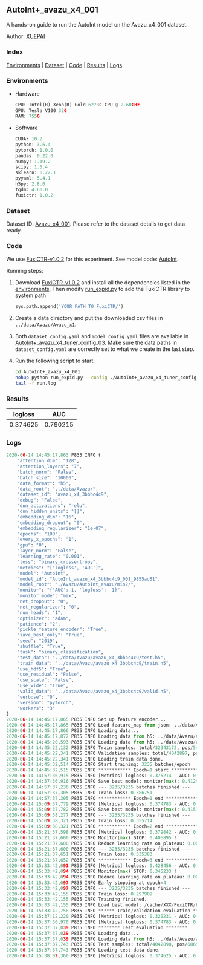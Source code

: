 ## AutoInt+_avazu_x4_001

A hands-on guide to run the AutoInt model on the Avazu_x4_001 dataset.

Author: [XUEPAI](https://github.com/xue-pai)

### Index
[Environments](#Environments) | [Dataset](#Dataset) | [Code](#Code) | [Results](#Results) | [Logs](#Logs)

### Environments
+ Hardware

  ```python
  CPU: Intel(R) Xeon(R) Gold 6278C CPU @ 2.60GHz
  GPU: Tesla V100 32G
  RAM: 755G

  ```

+ Software

  ```python
  CUDA: 10.2
  python: 3.6.4
  pytorch: 1.0.0
  pandas: 0.22.0
  numpy: 1.19.2
  scipy: 1.5.4
  sklearn: 0.22.1
  pyyaml: 5.4.1
  h5py: 2.8.0
  tqdm: 4.60.0
  fuxictr: 1.0.2
  ```

### Dataset
Dataset ID: [Avazu_x4_001](https://github.com/openbenchmark/BARS/blob/master/ctr_prediction/datasets/Avazu/README.md#Avazu_x4_001). Please refer to the dataset details to get data ready.

### Code

We use [FuxiCTR-v1.0.2](fuxictr_url) for this experiment. See model code: [AutoInt](https://github.com/xue-pai/FuxiCTR/blob/v1.0.2/fuxictr/pytorch/models/AutoInt.py).

Running steps:

1. Download [FuxiCTR-v1.0.2](fuxictr_url) and install all the dependencies listed in the [environments](#environments). Then modify [run_expid.py](./run_expid.py#L5) to add the FuxiCTR library to system path
    
    ```python
    sys.path.append('YOUR_PATH_TO_FuxiCTR/')
    ```

2. Create a data directory and put the downloaded csv files in `../data/Avazu/Avazu_x1`.

3. Both `dataset_config.yaml` and `model_config.yaml` files are available in [AutoInt+_avazu_x4_tuner_config_03](./AutoInt+_avazu_x4_tuner_config_03). Make sure the data paths in `dataset_config.yaml` are correctly set to what we create in the last step.

4. Run the following script to start.

    ```bash
    cd AutoInt+_avazu_x4_001
    nohup python run_expid.py --config ./AutoInt+_avazu_x4_tuner_config_03 --expid AutoInt_avazu_x4_001_eec3dc28 --gpu 0 > run.log &
    tail -f run.log
    ```

### Results

| logloss | AUC  |
|:--------------------:|:--------------------:|
| 0.374625 | 0.790215  |


### Logs
```python
2020-06-14 14:45:17,863 P835 INFO {
    "attention_dim": "128",
    "attention_layers": "7",
    "batch_norm": "False",
    "batch_size": "10000",
    "data_format": "h5",
    "data_root": "../data/Avazu/",
    "dataset_id": "avazu_x4_3bbbc4c9",
    "debug": "False",
    "dnn_activations": "relu",
    "dnn_hidden_units": "[]",
    "embedding_dim": "16",
    "embedding_dropout": "0",
    "embedding_regularizer": "1e-07",
    "epochs": "100",
    "every_x_epochs": "1",
    "gpu": "0",
    "layer_norm": "False",
    "learning_rate": "0.001",
    "loss": "binary_crossentropy",
    "metrics": "['logloss', 'AUC']",
    "model": "AutoInt",
    "model_id": "AutoInt_avazu_x4_3bbbc4c9_001_9855ad51",
    "model_root": "./Avazu/AutoInt_avazu/min2/",
    "monitor": "{'AUC': 1, 'logloss': -1}",
    "monitor_mode": "max",
    "net_dropout": "0",
    "net_regularizer": "0",
    "num_heads": "1",
    "optimizer": "adam",
    "patience": "2",
    "pickle_feature_encoder": "True",
    "save_best_only": "True",
    "seed": "2019",
    "shuffle": "True",
    "task": "binary_classification",
    "test_data": "../data/Avazu/avazu_x4_3bbbc4c9/test.h5",
    "train_data": "../data/Avazu/avazu_x4_3bbbc4c9/train.h5",
    "use_hdf5": "True",
    "use_residual": "False",
    "use_scale": "False",
    "use_wide": "True",
    "valid_data": "../data/Avazu/avazu_x4_3bbbc4c9/valid.h5",
    "verbose": "0",
    "version": "pytorch",
    "workers": "3"
}
2020-06-14 14:45:17,865 P835 INFO Set up feature encoder...
2020-06-14 14:45:17,865 P835 INFO Load feature_map from json: ../data/Avazu/avazu_x4_3bbbc4c9/feature_map.json
2020-06-14 14:45:17,866 P835 INFO Loading data...
2020-06-14 14:45:17,872 P835 INFO Loading data from h5: ../data/Avazu/avazu_x4_3bbbc4c9/train.h5
2020-06-14 14:45:20,593 P835 INFO Loading data from h5: ../data/Avazu/avazu_x4_3bbbc4c9/valid.h5
2020-06-14 14:45:22,132 P835 INFO Train samples: total/32343172, pos/5492052, neg/26851120, ratio/16.98%
2020-06-14 14:45:22,341 P835 INFO Validation samples: total/4042897, pos/686507, neg/3356390, ratio/16.98%
2020-06-14 14:45:22,341 P835 INFO Loading train data done.
2020-06-14 14:45:32,514 P835 INFO Start training: 3235 batches/epoch
2020-06-14 14:45:32,515 P835 INFO ************ Epoch=1 start ************
2020-06-14 14:57:36,915 P835 INFO [Metrics] logloss: 0.375214 - AUC: 0.787696
2020-06-14 14:57:36,916 P835 INFO Save best model: monitor(max): 0.412482
2020-06-14 14:57:37,236 P835 INFO --- 3235/3235 batches finished ---
2020-06-14 14:57:37,305 P835 INFO Train loss: 0.386751
2020-06-14 14:57:37,305 P835 INFO ************ Epoch=1 end ************
2020-06-14 15:09:37,779 P835 INFO [Metrics] logloss: 0.374783 - AUC: 0.789925
2020-06-14 15:09:37,782 P835 INFO Save best model: monitor(max): 0.415142
2020-06-14 15:09:38,277 P835 INFO --- 3235/3235 batches finished ---
2020-06-14 15:09:38,321 P835 INFO Train loss: 0.355714
2020-06-14 15:09:38,321 P835 INFO ************ Epoch=2 end ************
2020-06-14 15:21:37,598 P835 INFO [Metrics] logloss: 0.379842 - AUC: 0.786737
2020-06-14 15:21:37,600 P835 INFO Monitor(max) STOP: 0.406895 !
2020-06-14 15:21:37,600 P835 INFO Reduce learning rate on plateau: 0.000100
2020-06-14 15:21:37,600 P835 INFO --- 3235/3235 batches finished ---
2020-06-14 15:21:37,651 P835 INFO Train loss: 0.335383
2020-06-14 15:21:37,652 P835 INFO ************ Epoch=3 end ************
2020-06-14 15:33:42,091 P835 INFO [Metrics] logloss: 0.428456 - AUC: 0.773690
2020-06-14 15:33:42,094 P835 INFO Monitor(max) STOP: 0.345233 !
2020-06-14 15:33:42,094 P835 INFO Reduce learning rate on plateau: 0.000010
2020-06-14 15:33:42,097 P835 INFO Early stopping at epoch=4
2020-06-14 15:33:42,097 P835 INFO --- 3235/3235 batches finished ---
2020-06-14 15:33:42,155 P835 INFO Train loss: 0.297909
2020-06-14 15:33:42,155 P835 INFO Training finished.
2020-06-14 15:33:42,155 P835 INFO Load best model: /cache/XXX/FuxiCTR/benchmarks/Avazu/AutoInt_avazu/min2/avazu_x4_3bbbc4c9/AutoInt_avazu_x4_3bbbc4c9_001_9855ad51_model.ckpt
2020-06-14 15:33:42,758 P835 INFO ****** Train/validation evaluation ******
2020-06-14 15:37:12,220 P835 INFO [Metrics] logloss: 0.320231 - AUC: 0.863627
2020-06-14 15:37:36,970 P835 INFO [Metrics] logloss: 0.374783 - AUC: 0.789925
2020-06-14 15:37:37,039 P835 INFO ******** Test evaluation ********
2020-06-14 15:37:37,039 P835 INFO Loading data...
2020-06-14 15:37:37,039 P835 INFO Loading data from h5: ../data/Avazu/avazu_x4_3bbbc4c9/test.h5
2020-06-14 15:37:37,743 P835 INFO Test samples: total/4042898, pos/686507, neg/3356391, ratio/16.98%
2020-06-14 15:37:37,743 P835 INFO Loading test data done.
2020-06-14 15:38:02,360 P835 INFO [Metrics] logloss: 0.374625 - AUC: 0.790215

```
